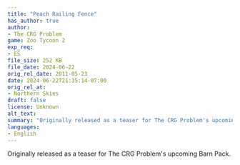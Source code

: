 ```yaml
---
title: "Peach Railing Fence"
has_author: true
author: 
- The CRG Problem
game: Zoo Tycoon 2
exp_req: 
- ES
file_size: 252 KB
file_date: 2024-06-22
orig_rel_date: 2011-05-23
date: 2024-06-22T21:35:14-07:00
orig_rel_at: 
- Northern Skies
draft: false
license: Unknown
alt_text: 
summary: "Originally released as a teaser for The CRG Problem's upcoming Barn Pack. "
languages:
- English
---
```


Originally released as a teaser for The CRG Problem's upcoming Barn Pack. 